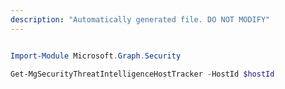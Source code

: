 ```yaml
---
description: "Automatically generated file. DO NOT MODIFY"
---
```


```powershell

Import-Module Microsoft.Graph.Security

Get-MgSecurityThreatIntelligenceHostTracker -HostId $hostId

```